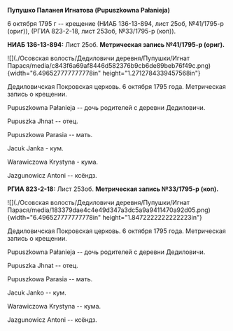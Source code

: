 **Пупушко Паланея Игнатова (Pupuszkowna Pałanieja)**

6 октября 1795 г -- крещение (НИАБ 136-13-894, лист 25об, №41/1795-р
(ориг)), (РГИА 823-2-18, лист 253об, №33/1795-р (коп)).

**НИАБ 136-13-894:** Лист 25об. **Метрическая запись №41/1795-р
(ориг).**

![](./Осовская волость/Дедиловичи деревня/Пупушки/Игнат Парася/media/c843f6a69af8446d582376b9cb6de89beb76f49c.png){width="6.496527777777778in"
height="1.2712784339457568in"}

Дедиловичская Покровская церковь. 6 октября 1795 года. Метрическая
запись о крещении.

Pupuszkowna Pałanieja -- дочь родителей с деревни Дедиловичи.

Pupuszka Jhnat -- отец.

Pupuszkowa Parasia -- мать.

Jacuk Janka - кум.

Warawiczowa Krystyna - кума.

Jazgunowicz Antoni -- ксёндз.

**РГИА 823-2-18:** Лист 253об. **Метрическая запись №33/1795-р (коп).**

![](./Осовская волость/Дедиловичи деревня/Пупушки/Игнат Парася/media/183379dae4c4e49d347a3dc5a9a9411470a92d05.png){width="6.496527777777778in"
height="1.8472222222222223in"}

Дедиловичская Покровская церковь. 6 октября 1795 года. Метрическая
запись о крещении.

Pupuszkowna Pałanieja -- дочь родителей с деревни Дедиловичи.

Pupuszka Jhnat -- отец.

Pupuszkowa Parasia -- мать.

Jacuk Janko -- кум.

Warawiczowa Krystyna -- кума.

Jazgunowicz Antoni -- ксёндз.
